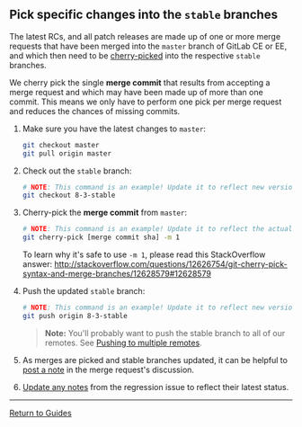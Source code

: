 ## Pick specific changes into the `stable` branches

The latest RCs, and all patch releases are made up of one or more merge requests
that have been merged into the `master` branch of GitLab CE or EE, and which
then need to be [cherry-picked] into the respective `stable` branches.

We cherry pick the single **merge commit** that results from accepting a merge
request and which may have been made up of more than one commit. This means we
only have to perform one pick per merge request and reduces the chances of
missing commits.

1. Make sure you have the latest changes to `master`:

    ```sh
    git checkout master
    git pull origin master
    ```

1. Check out the `stable` branch:

    ```sh
    # NOTE: This command is an example! Update it to reflect new version numbers.
    git checkout 8-3-stable
    ```

1. Cherry-pick the **merge commit** from `master`:

    ```sh
    # NOTE: This command is an example! Update it to reflect the actual SHA.
    git cherry-pick [merge commit sha] -m 1
    ```
    To learn why it's safe to use `-m 1`, please read this StackOverflow answer:
    http://stackoverflow.com/questions/12626754/git-cherry-pick-syntax-and-merge-branches/12628579#12628579

1. Push the updated `stable` branch:

    ```sh
    # NOTE: This command is an example! Update it to reflect new version numbers.
    git push origin 8-3-stable
    ```

    > **Note:** You'll probably want to push the stable branch to all of our
    remotes. See [Pushing to multiple remotes](push-to-multiple-remotes.md).

1. As merges are picked and stable branches updated, it can be helpful to
   [post a note](pro-tips.md#leave-notes-to-yourself) in the merge request's
   discussion.

1. [Update any notes](pro-tips.md#update-the-regression-issue) from the
   regression issue to reflect their latest status.

[cherry-picked]: pro-tips.md#add-a-git-cherry-pick-alias

---

[Return to Guides](../README.md#guides)
